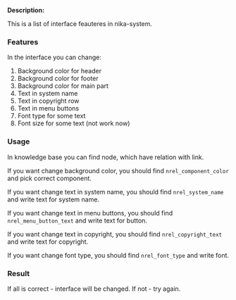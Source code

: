 **Description:**

This is a list of interface feauteres in nika-system.

### Features

In the interface you can change:

1. Background color for header
1. Background color for footer
1. Background color for main part
1. Text in system name
1. Text in copyright row
1. Text in menu buttons
1. Font type for some text
1. Font size for some text (not work now)

### Usage

In knowledge base you can find node, which have relation with link.

If you want change background color, you should find `nrel_component_color` and pick correct component.

If you want change text in system name, you should find `nrel_system_name` and write text for system name.

If you want change text in menu buttons, you should find `nrel_menu_button_text` and write text for button.

If you want change text in copyright, you should find `nrel_copyright_text` and write text for copyright.

If you want change font type, you should find `nrel_font_type` and write font.

### Result

If all is correct - interface will be changed.
If not - try again.
